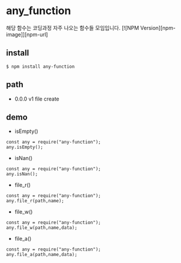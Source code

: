 # any_function
해당 함수는 코딩과정 자주 나오는 함수들 모임입니다.
  [![NPM Version][npm-image]][npm-url]

## install
```
$ npm install any-function
```

## path
- 0.0.0 v1 file create

## demo
- isEmpty()
```
const any = require("any-function");
any.isEmpty();
```
- isNan()
```
const any = require("any-function");
any.isNan();
```
- file_r()
```
const any = require("any-function");
any.file_r(path,name);
```
- file_w()
```
const any = require("any-function");
any.file_w(path,name,data);
```
- file_a()
```
const any = require("any-function");
any.file_a(path,name,data);
```